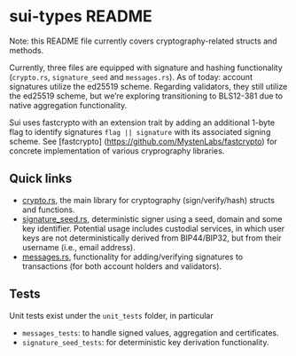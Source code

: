 # sui-types README

Note: this README file currently covers cryptography-related structs and methods.

Currently, three files are equipped with signature and hashing functionality (`crypto.rs`, `signature_seed` and
`messages.rs`). As of today: account signatures utilize the ed25519 scheme. Regarding validators, they still utilize the
ed25519 scheme, but we’re exploring transitioning to BLS12-381 due to native aggregation functionality.

Sui uses fastcrypto with an extension trait by adding an additional 1-byte flag to identify signatures `flag || signature` with its associated signing scheme. See [fastcrypto] (https://github.com/MystenLabs/fastcrypto) for concrete implementation of various cryprography libraries.  

## Quick links

* [crypto.rs](crypto.rs), the main library for cryptography (sign/verify/hash) structs and functions.
* [signature_seed.rs](signature_seed.rs), deterministic signer using a seed, domain and some key identifier. Potential 
usage includes custodial services, in which user keys are not deterministically derived from BIP44/BIP32, but from their 
username (i.e., email address).
* [messages.rs](messages.rs), functionality for adding/verifying signatures to transactions (for both account holders 
and validators).

## Tests

Unit tests exist under the `unit_tests` folder, in particular
* `messages_tests`: to handle signed values, aggregation and certificates.
* `signature_seed_tests`: for deterministic key derivation functionality.
